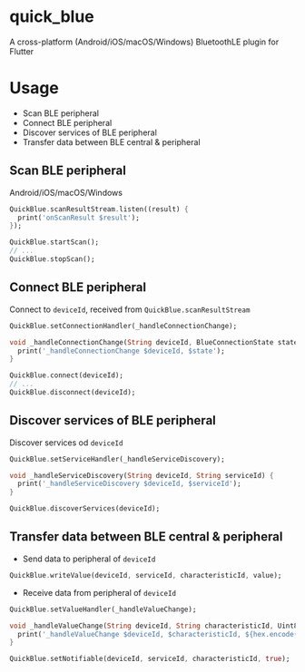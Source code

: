 # quick_blue

A cross-platform (Android/iOS/macOS/Windows) BluetoothLE plugin for Flutter

# Usage

- Scan BLE peripheral
- Connect BLE peripheral
- Discover services of BLE peripheral
- Transfer data between BLE central & peripheral

## Scan BLE peripheral

Android/iOS/macOS/Windows

```dart
QuickBlue.scanResultStream.listen((result) {
  print('onScanResult $result');
});

QuickBlue.startScan();
// ...
QuickBlue.stopScan();
```

## Connect BLE peripheral

Connect to `deviceId`, received from `QuickBlue.scanResultStream`

```dart
QuickBlue.setConnectionHandler(_handleConnectionChange);

void _handleConnectionChange(String deviceId, BlueConnectionState state) {
  print('_handleConnectionChange $deviceId, $state');
}

QuickBlue.connect(deviceId);
// ...
QuickBlue.disconnect(deviceId);
```

## Discover services of BLE peripheral

Discover services od `deviceId`

```dart
QuickBlue.setServiceHandler(_handleServiceDiscovery);

void _handleServiceDiscovery(String deviceId, String serviceId) {
  print('_handleServiceDiscovery $deviceId, $serviceId');
}

QuickBlue.discoverServices(deviceId);
```

## Transfer data between BLE central & peripheral

- Send data to peripheral of `deviceId`

```dart
QuickBlue.writeValue(deviceId, serviceId, characteristicId, value);
```

- Receive data from peripheral of `deviceId`

```dart
QuickBlue.setValueHandler(_handleValueChange);

void _handleValueChange(String deviceId, String characteristicId, Uint8List value) {
  print('_handleValueChange $deviceId, $characteristicId, ${hex.encode(value)}');
}

QuickBlue.setNotifiable(deviceId, serviceId, characteristicId, true);
```
